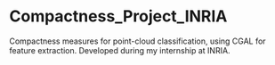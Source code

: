 # Compactness_Project_INRIA
Compactness measures for point-cloud classification, using CGAL for feature extraction. Developed during my internship at INRIA.
